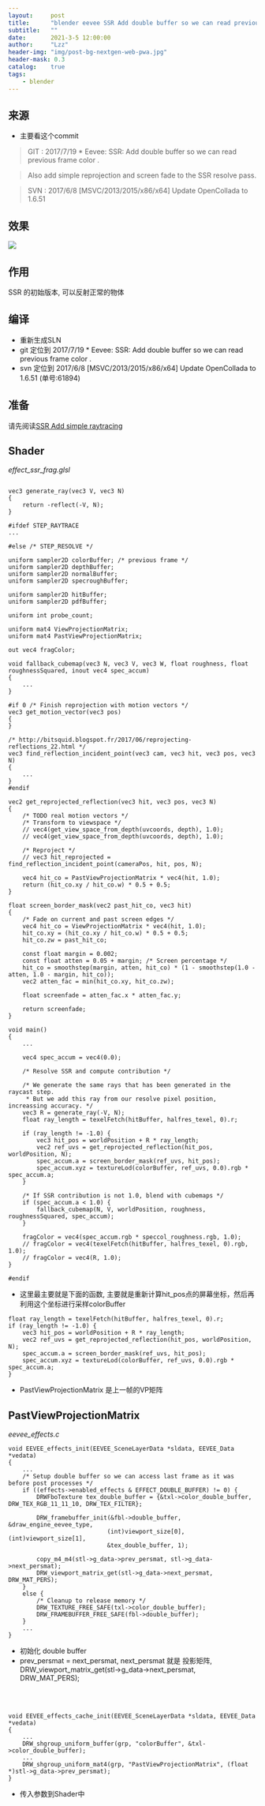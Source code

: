 ```yaml
---
layout:     post
title:      "blender eevee SSR Add double buffer so we can read previous frame color."
subtitle:   ""
date:       2021-3-5 12:00:00
author:     "Lzz"
header-img: "img/post-bg-nextgen-web-pwa.jpg"
header-mask: 0.3
catalog:    true
tags:
    - blender
---
```


## 来源

- 主要看这个commit

> GIT : 2017/7/19  *   Eevee: SSR: Add double buffer so we can read previous frame color .<br> 

> Also add simple reprojection and screen fade to the SSR resolve pass.

> SVN : 2017/6/8  [MSVC/2013/2015/x86/x64] Update OpenCollada to 1.6.51
		
## 效果
![](/img/Eevee/SSR/03/1.png)


## 作用
SSR 的初始版本, 可以反射正常的物体


## 编译
- 重新生成SLN
- git 定位到  2017/7/19  * Eevee: SSR: Add double buffer so we can read previous frame color .<br> 
- svn 定位到 2017/6/8  [MSVC/2013/2015/x86/x64] Update OpenCollada to 1.6.51    (单号:61894)

## 准备
请先阅读[SSR Add simple raytracing](http://localhost:4000/2021/03/01/blender-eevee-2017-7-18-SSR-Add-Simple-Raytracing/)

## Shader
*effect_ssr_frag.glsl*

```

vec3 generate_ray(vec3 V, vec3 N)
{
	return -reflect(-V, N);
}

#ifdef STEP_RAYTRACE
...

#else /* STEP_RESOLVE */

uniform sampler2D colorBuffer; /* previous frame */
uniform sampler2D depthBuffer;
uniform sampler2D normalBuffer;
uniform sampler2D specroughBuffer;

uniform sampler2D hitBuffer;
uniform sampler2D pdfBuffer;

uniform int probe_count;

uniform mat4 ViewProjectionMatrix;
uniform mat4 PastViewProjectionMatrix;

out vec4 fragColor;

void fallback_cubemap(vec3 N, vec3 V, vec3 W, float roughness, float roughnessSquared, inout vec4 spec_accum)
{
	...
}

#if 0 /* Finish reprojection with motion vectors */
vec3 get_motion_vector(vec3 pos)
{
}

/* http://bitsquid.blogspot.fr/2017/06/reprojecting-reflections_22.html */
vec3 find_reflection_incident_point(vec3 cam, vec3 hit, vec3 pos, vec3 N)
{
	...
}
#endif

vec2 get_reprojected_reflection(vec3 hit, vec3 pos, vec3 N)
{
	/* TODO real motion vectors */
	/* Transform to viewspace */
	// vec4(get_view_space_from_depth(uvcoords, depth), 1.0);
	// vec4(get_view_space_from_depth(uvcoords, depth), 1.0);

	/* Reproject */
	// vec3 hit_reprojected = find_reflection_incident_point(cameraPos, hit, pos, N);

	vec4 hit_co = PastViewProjectionMatrix * vec4(hit, 1.0);
	return (hit_co.xy / hit_co.w) * 0.5 + 0.5;
}

float screen_border_mask(vec2 past_hit_co, vec3 hit)
{
	/* Fade on current and past screen edges */
	vec4 hit_co = ViewProjectionMatrix * vec4(hit, 1.0);
	hit_co.xy = (hit_co.xy / hit_co.w) * 0.5 + 0.5;
	hit_co.zw = past_hit_co;

	const float margin = 0.002;
	const float atten = 0.05 + margin; /* Screen percentage */
	hit_co = smoothstep(margin, atten, hit_co) * (1 - smoothstep(1.0 - atten, 1.0 - margin, hit_co));
	vec2 atten_fac = min(hit_co.xy, hit_co.zw);

	float screenfade = atten_fac.x * atten_fac.y;

	return screenfade;
}

void main()
{
	...

	vec4 spec_accum = vec4(0.0);

	/* Resolve SSR and compute contribution */

	/* We generate the same rays that has been generated in the raycast step.
	 * But we add this ray from our resolve pixel position, increassing accuracy. */
	vec3 R = generate_ray(-V, N);
	float ray_length = texelFetch(hitBuffer, halfres_texel, 0).r;

	if (ray_length != -1.0) {
		vec3 hit_pos = worldPosition + R * ray_length;
		vec2 ref_uvs = get_reprojected_reflection(hit_pos, worldPosition, N);
		spec_accum.a = screen_border_mask(ref_uvs, hit_pos);
		spec_accum.xyz = textureLod(colorBuffer, ref_uvs, 0.0).rgb * spec_accum.a;
	}

	/* If SSR contribution is not 1.0, blend with cubemaps */
	if (spec_accum.a < 1.0) {
		fallback_cubemap(N, V, worldPosition, roughness, roughnessSquared, spec_accum);
	}

	fragColor = vec4(spec_accum.rgb * speccol_roughness.rgb, 1.0);
	// fragColor = vec4(texelFetch(hitBuffer, halfres_texel, 0).rgb, 1.0);
	// fragColor = vec4(R, 1.0);
}

#endif

```
>
- 这里最主要就是下面的函数, 主要就是重新计算hit_pos点的屏幕坐标，然后再利用这个坐标进行采样colorBuffer
```
float ray_length = texelFetch(hitBuffer, halfres_texel, 0).r;
if (ray_length != -1.0) {
	vec3 hit_pos = worldPosition + R * ray_length;
	vec2 ref_uvs = get_reprojected_reflection(hit_pos, worldPosition, N);
	spec_accum.a = screen_border_mask(ref_uvs, hit_pos);
	spec_accum.xyz = textureLod(colorBuffer, ref_uvs, 0.0).rgb * spec_accum.a;
}
```
- PastViewProjectionMatrix 是上一帧的VP矩阵


## PastViewProjectionMatrix

*eevee_effects.c*

```
void EEVEE_effects_init(EEVEE_SceneLayerData *sldata, EEVEE_Data *vedata)
{
	...
	/* Setup double buffer so we can access last frame as it was before post processes */
	if ((effects->enabled_effects & EFFECT_DOUBLE_BUFFER) != 0) {
		DRWFboTexture tex_double_buffer = {&txl->color_double_buffer, DRW_TEX_RGB_11_11_10, DRW_TEX_FILTER};

		DRW_framebuffer_init(&fbl->double_buffer, &draw_engine_eevee_type,
		                    (int)viewport_size[0], (int)viewport_size[1],
		                    &tex_double_buffer, 1);

		copy_m4_m4(stl->g_data->prev_persmat, stl->g_data->next_persmat);
		DRW_viewport_matrix_get(stl->g_data->next_persmat, DRW_MAT_PERS);
	}
	else {
		/* Cleanup to release memory */
		DRW_TEXTURE_FREE_SAFE(txl->color_double_buffer);
		DRW_FRAMEBUFFER_FREE_SAFE(fbl->double_buffer);
	}
	...
}
```
>
- 初始化 double buffer
- prev_persmat = next_persmat, next_persmat 就是 投影矩阵, DRW_viewport_matrix_get(stl->g_data->next_persmat, DRW_MAT_PERS);

<br><br>

```
void EEVEE_effects_cache_init(EEVEE_SceneLayerData *sldata, EEVEE_Data *vedata)
{
	...
	DRW_shgroup_uniform_buffer(grp, "colorBuffer", &txl->color_double_buffer);
	...
	DRW_shgroup_uniform_mat4(grp, "PastViewProjectionMatrix", (float *)stl->g_data->prev_persmat);
}

```
>
- 传入参数到Shader中

